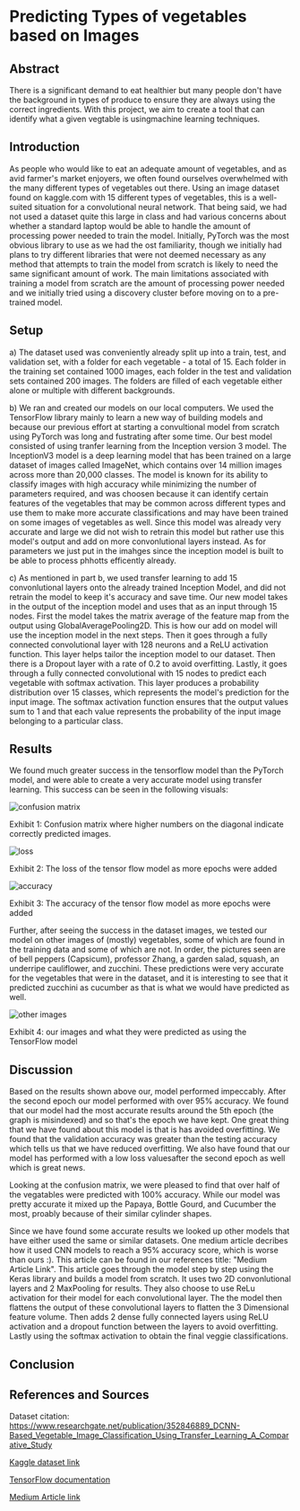# Predicting Types of vegetables based on Images

## Abstract

There is a significant demand to eat healthier but many people don't have the background in types of produce to ensure they are always using the correct ingredients. With this project, we aim to create a tool that can identify what a given vegtable is usingmachine learning techniques.

## Introduction

As people who would like to eat an adequate amount of vegetables, and as avid farmer's market enjoyers, we often found ourselves overwhelmed with the many different types of vegetables out there. 
Using an image dataset found on kaggle.com with 15 different types of vegetables, this is a well-suited situation for a convolutional neural network.
That being said, we had not used a dataset quite this large in class and had various concerns about whether a standard laptop would be able to handle the amount of processing power needed to train the model.
Initially, PyTorch was the most obvious library to use as we had the ost familiarity, though we initially had plans to try different libraries that were not deemed necessary as any method that attempts to train the model from scratch is likely to need the same significant amount of work.
The main limitations associated with training a model from scratch are the amount of processing power needed and we initially tried using a discovery cluster before moving on to a pre-trained model.


## Setup

a) The dataset used was conveniently already split up into a train, test, and validation set, with a folder for each vegetable - a total of 15. Each folder in the training set contained 1000 images, each folder in the test and validation sets contained 200 images. The folders are filled of each vegetable either alone or multiple with different backgrounds.

b) We ran and created our models on our local computers. We used the TensorFlow library mainly to learn a new way of building models and because our previous effort at starting a convultional model from scratch using PyTorch was long and fustrating after some time. Our best model consisted of using tranfer learning from the Inception version 3 model. The InceptionV3 model is a deep learning model that has been trained on a large dataset of images called ImageNet, which contains over 14 million images across more than 20,000 classes. The model is known for its ability to classify images with high accuracy while minimizing the number of parameters required, and was choosen because it can identify certain features of the vegetables that may be common across different types and use them to make more accurate classifications and may have been trained on some images of vegetables as well. Since this model was already very accurate and large we did not wish to retrain this model but rather use this model's output and add on more convonlutional layers instead. As for parameters we just put in the imahges since the  inception model is built to be able to process phhotts efficently already. 

c) As mentioned in part b, we used transfer learning to add 15 convonlutional layers onto the already trained Inception Model, and did not retrain the model to keep it's accuracy and save time. Our new model takes in the output of the inception model and uses that as an input through 15 nodes. First the model takes the matrix average of the feature map from the output using GlobalAveragePooling2D. This is how our add on model will use the inception model in the next steps. Then it goes through a fully connected convolutional layer with 128 neurons and a ReLU activation function. This layer helps tailor the inception model to our dataset. Then there is a Dropout layer with a rate of 0.2 to avoid overfitting. Lastly, it goes through a fully connected convolutional with 15 nodes to predict each vegetable with softmax activation. This layer produces a probability distribution over 15 classes, which represents the model's prediction for the input image. The softmax activation function ensures that the output values sum to 1 and that each value represents the probability of the input image belonging to a particular class.

## Results

We found much greater success in the tensorflow model than the PyTorch model, and were able to create a very accurate model using transfer learning.
This success can be seen in the following visuals:

![confusion matrix](confusion_matrix.png)

Exhibit 1: Confusion matrix where higher numbers on the diagonal indicate correctly predicted images.

![loss](Loss_v1_InceptionV3.png)

Exhibit 2: The loss of the tensor flow model as more epochs were added

![accuracy](Accuracy_v1_InceptionV3.png)

Exhibit 3: The accuracy of the tensor flow model as more epochs were added

Further, after seeing the success in the dataset images, we tested our model on other images of (mostly) vegetables, some of which are found in the training data and some of which are not.
In order, the pictures seen are of bell peppers (Capsicum), professor Zhang, a garden salad, squash, an underripe cauliflower, and zucchini.
These predictions were very accurate for the vegetables that were in the dataset, and it is interesting to see that it predicted zucchini as cucumber as that is what we would have predicted as well.

![other images](other-img.png)

Exhibit 4: our images and what they were predicted as using the TensorFlow model

## Discussion

Based on the results shown above our, model performed impeccably. After the second epoch our model performed with over 95% accuracy. We found that our model had the most accurate results around the 5th epoch (the graph is misindexed) and so that's the epoch we have kept. One great thing that we have found about this model is that is has avoided overfitting. We found that the validation accuracy was greater than the testing accuracy which tells us that we have reduced overfitting. We also have found that our model has performed with a low loss valuesafter the second epoch as well which is great news. 

Looking at the confusion matrix, we were pleased to find that over half of the vegatables were predicted with 100% accuracy. While our model was pretty accurate it mixed up the Papaya, Bottle Gourd, and Cucumber the most, proably because of their similar cylinder shapes. 

Since we have found some accurate results we looked up other models that have either used the same or similar datasets. One medium article decribes how it used CNN models to reach a 95% accuracy score, which is worse than ours :). This article can be found in our references title: "Medium Article Link". This article goes through the model step by step using the Keras library and builds a model from scratch. It uses two 2D convonlutional layers and 2 MaxPooling for results. They also choose to use ReLu activation for their model for each convolutional layer. The the model then flattens the output of these convolutional layers to flatten the 3 Dimensional feature volume. Then adds 2 dense fully connected layers using ReLU activation and a dropout function between the layers to avoid overfitting. Lastly using the softmax activation to obtain the final veggie classifications.


## Conclusion

## References and Sources

Dataset citation: https://www.researchgate.net/publication/352846889_DCNN-Based_Vegetable_Image_Classification_Using_Transfer_Learning_A_Comparative_Study

[Kaggle dataset link](https://www.kaggle.com/datasets/misrakahmed/vegetable-image-dataset?resource=download)

[TensorFlow documentation](https://www.tensorflow.org/tutorials/keras/save_and_load)

[Medium Article link](https://medium.com/mlearning-ai/vegetable-image-classification-using-cnn-6f1d1be75cfb)

